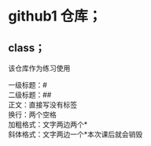 # github1 仓库；
## class；
该仓库作为练习使用

一级标题：#  
二级标题：##  
正文：直接写没有标签  
换行：两个空格  
加粗格式：文字两边两个*  
斜体格式：文字两边一个*本次课后就会销毁    


